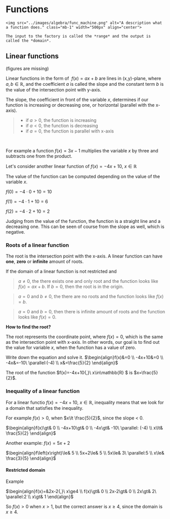 # Functions

```{figure-md} A "function" factory
<img src="../images/algebra/func_machine.png" alt="A description what a function does." class="mb-1" width="500px" align="center">

The input to the factory is called the *range* and the output is called the *domain*.
```

## Linear functions

(figures are missing)

Linear functions in the form of  $f(x)=ax+b$ are lines in (x,y)-plane, where $a,b\in\mathbb{R}$, and the coefficient $a$ is called the slope and the constant term $b$ is the value of the intersection point with y-axis.

The slope, the coefficient in front of the variable $x$, determines if our function is increasing or decreasing one, or horizontal (parallel with the x-axis).
> - if $a > 0$, the function is increasing
> - if $a < 0$,  the function is decreasing
> - if $a = 0$,  the function is parallel with x-axis

<br>

For example a function $f(x)=3x-1$ multiplies the variable $x$ by three and subtracts one from the product.

Let's consider another linear function of 
$f(x)=-4x+10{,}\ x\in\mathbb{R}$

The value of the function can be computed depending on the value of the variable $x$.

$f(0)=-4\cdot0+10=10$

$f(1)=-4\cdot1+10=6$

$f(2)=-4\cdot2+10=2$

Judging from the value of the function, the function is a straight line and a decreasing one. This can be seen of course  from the slope as well, which is negative.


### Roots of a linear function

The root is the intersection point with the x-axis. A linear function can have **one**, **zero** or **infinite** amount of roots.

If the domain of a linear function is not restricted and
> $a ≠ 0$, the there exists one and only root and the function looks like $f(x)=ax+b$. If $b = 0$, then the root is in the origin.

> $a = 0$ and $b ≠ 0$, the there are no roots and the function looks like $f(x)=b$.

> $a = 0$ and $b = 0$, then there is infinite amount of roots and the function looks like $f(x)=0$.

**How to find the root?**

The root represents the coordinate point, where $f(x)=0$, which is the same as the intersection point with x-axis. In other words, our goal is to find out the value for variable $x$, when the function has a value of zero.

Write down the equation and solve it.
$\begin{align}f(x)&=0 \\
-4x+10&=0 \\
-4x&=-10\ \parallel:(-4) \\
x&=\frac{5}{2} \end{align}$

The root of the function $f(x)=-4x+10{,}\ x\in\mathbb{R} $ is $x=\frac{5}{2}$.


### Inequality of a linear function

For a linear functio $f(x)=-4x+10{,}\ x\in\mathbb{R}$, inequality means that we look for a domain that satisfies the inequality.

For example $f(x)\gt 0$, when $x\lt \frac{5}{2}$, since the slope < 0.

$\begin{align}f(x)\gt& 0 \\
-4x+10\gt& 0 \\
-4x\gt& -10\ \parallel: (-4) \\
x\lt& \frac{5}{2} \end{align}$

Another example: $f(x)=5x+2$

$\begin{align}f\left(x\right)\le& 5 \\
5x+2\le& 5 \\
5x\le& 3\ \parallel:5 \\
x\le& \frac{3}{5} \end{align}$

#### Restricted domain

Example

$\begin{align}f(x)=&2x-2{,}\ x\ge4 \\
f(x)\gt& 0 \\
2x-2\gt& 0 \\
2x\gt& 2\ \parallel:2 \\
x\gt& 1 \end{align}$

So $f(x)>0$ when $x\gt 1$, but the correct answer is $x\ge4$, since the domain is $x\ge4$.